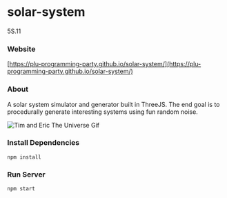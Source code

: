 # solar-system
5S.11

### Website
[https://plu-programming-party.github.io/solar-system/](https://plu-programming-party.github.io/solar-system/)

### About
A solar system simulator and generator built in ThreeJS. The end goal is to procedurally generate interesting systems using fun random noise.

![Tim and Eric The Universe Gif](https://c.tenor.com/jxyGgWwU5tYAAAAd/mind-blown-mind.gif)

### Install Dependencies
```npm install```

### Run Server
```npm start```
